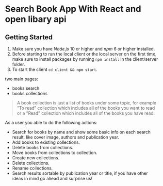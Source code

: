 # Search Book App With React and open libary api 


## Getting Started
1. Make sure you have *Node.js* 10 or higher and *npm* 6 or higher installed.
2. Before starting to run the local client or the local server on the first time, make sure to install packages by running `npm install` in the client/server folder. 
3. To start the client `cd client && npm start`.

 two main pages: 
- books search
- books collections

> A book collection is just a list of books under some topic, for example "To read" collection which includes all of the books you want to read or a "Read" collection which includes all of the books you have read.

As a user you able to do the following actions: 
 - Search for books by name and show some basic info on each search result, like cover image, authors and publication year. 
 - Add books to existing collections.
 - Delete books from collections.
 - Move books from collections to collection.
 - Create new collections.
 - Delete collections.
 - Rename collections.
 - Search results sortable by publication year or title, if you have other ideas in mind go ahead and surprise us!
